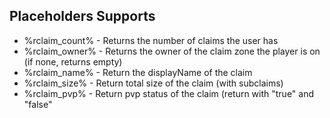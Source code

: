 ## Placeholders Supports

- %rclaim_count% - Returns the number of claims the user has
- %rclaim_owner% - Returns the owner of the claim zone the player is on (if none, returns empty)
- %rclaim_name% - Return the displayName of the claim
- %rclaim_size% - Return total size of the claim (with subclaims)
- %rclaim_pvp% - Return pvp status of the claim (return with "true" and "false"